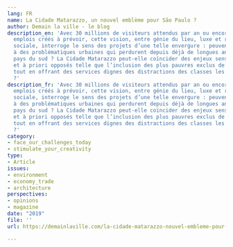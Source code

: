 ```yaml
---
lang: FR
name: La Cidade Matarazzo, un nouvel emblème pour São Paulo ?
author: Demain la ville - le blog
description_en: 'Avec 30 millions de visiteurs attendus par an ou encore ses 4 000
  emplois créés à prévoir, cette vision, entre génie du lieu, luxe et réinsertion
  sociale, interroge le sens des projets d’une telle envergure : peuvent-ils répondre
  à des problématiques urbaines qui perdurent depuis déjà de longues années dans certains
  pays du sud ? La Cidade Matarazzo peut-elle coïncider des enjeux sensibles au Brésil
  et à priori opposés telle que l’inclusion des plus pauvres exclus de la société,
  tout en offrant des services dignes des distractions des classes les plus aisées
  ?'
description_fr: 'Avec 30 millions de visiteurs attendus par an ou encore ses 4 000
  emplois créés à prévoir, cette vision, entre génie du lieu, luxe et réinsertion
  sociale, interroge le sens des projets d’une telle envergure : peuvent-ils répondre
  à des problématiques urbaines qui perdurent depuis déjà de longues années dans certains
  pays du sud ? La Cidade Matarazzo peut-elle coïncider des enjeux sensibles au Brésil
  et à priori opposés telle que l’inclusion des plus pauvres exclus de la société,
  tout en offrant des services dignes des distractions des classes les plus aisées
  ?'
category:
- face_our_challenges_today
- stimulate_your_creativity
type:
- Article
issues:
- environment
- economy_trade
- architecture
perspectives:
- opinions
- magazine
date: "2019"
file: ''
url: https://demainlaville.com/la-cidade-matarazzo-nouvel-embleme-pour-sao-paulo/

---
```

